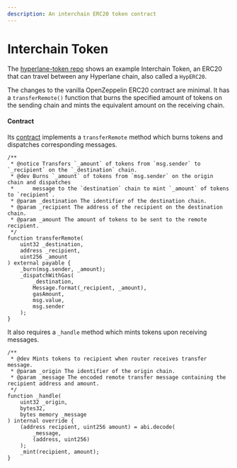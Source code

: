 ```yaml
---
description: An interchain ERC20 token contract
---
```


# Interchain Token

The [hyperlane-token repo](https://github.com/hyperlane-xyz/hyperlane-token) shows an example Interchain Token, an ERC20 that can travel between any Hyperlane chain, also called a `HypERC20`.

The changes to the vanilla OpenZeppelin ERC20 contract are minimal. It has a `transferRemote()` function that burns the specified amount of tokens on the sending chain and mints the equivalent amount on the receiving chain.

#### Contract

Its [contract](https://github.com/hyperlane-xyz/hyperlane-token/blob/main/contracts/HypERC20.sol) implements a `transferRemote` method which burns tokens and dispatches corresponding messages.&#x20;

```solidity
/**
 * @notice Transfers `_amount` of tokens from `msg.sender` to `_recipient` on the `_destination` chain.
 * @dev Burns `_amount` of tokens from `msg.sender` on the origin chain and dispatches
 *      message to the `destination` chain to mint `_amount` of tokens to `recipient`.
 * @param _destination The identifier of the destination chain.
 * @param _recipient The address of the recipient on the destination chain.
 * @param _amount The amount of tokens to be sent to the remote recipient.
 */
function transferRemote(
    uint32 _destination,
    address _recipient,
    uint256 _amount
) external payable {
    _burn(msg.sender, _amount);
    _dispatchWithGas(
        _destination,
        Message.format(_recipient, _amount),
        gasAmount,
        msg.value,
        msg.sender
    );
}
```

It also requires a `_handle` method which mints tokens upon receiving messages.

```solidity
/**
 * @dev Mints tokens to recipient when router receives transfer message.
 * @param _origin The identifier of the origin chain.
 * @param _message The encoded remote transfer message containing the recipient address and amount.
 */
function _handle(
    uint32 _origin,
    bytes32,
    bytes memory _message
) internal override {
    (address recipient, uint256 amount) = abi.decode(
        _message,
        (address, uint256)
    );
    _mint(recipient, amount);
}
```
